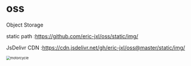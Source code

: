 # oss
Object Storage

static path :https://github.com/eric-jxl/oss/static/img/

JsDelivr CDN :https://cdn.jsdelivr.net/gh/eric-jxl/oss@master/static/img/

<img src="https://cdn.jsdelivr.net/gh/eric-jxl/oss@master/static/img/motorcycle.svg" alt="motorcycle" style="zoom: 67%;" />
